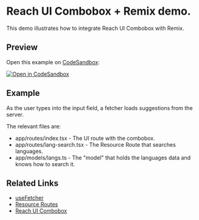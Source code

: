 # Reach UI Combobox + Remix demo.

This demo illustrates how to integrate Reach UI Combobox with Remix.

## Preview

Open this example on [CodeSandbox](https://codesandbox.com):

[![Open in CodeSandbox](https://codesandbox.io/static/img/play-codesandbox.svg)](https://codesandbox.io/s/github/remix-run/remix/tree/main/examples/combobox-resource-route)

## Example

As the user types into the input field, a fetcher loads suggestions from the server.

The relevant files are:

- app/routes/index.tsx - The UI route with the combobox.
- app/routes/lang-search.tsx - The Resource Route that searches languages.
- app/models/langs.ts - The "model" that holds the languages data and knows how to search it.

## Related Links

- [useFetcher](https://remix.run/api/remix#usefetcher)
- [Resource Routes](https://remix.run/guides/resource-routes)
- [Reach UI Combobox](https://reach.tech/combobox)
